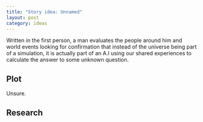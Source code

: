 ```yaml
---
title: "Story idea: Unnamed"
layout: post
category: ideas
---
```


Written in the first person, a man evaluates the people around him and world events looking for confirmation that instead of the universe being part of a simulation, it is actually part of an A.I using our shared experiences to calculate the answer to some unknown question.

## Plot

Unsure.

## Research
